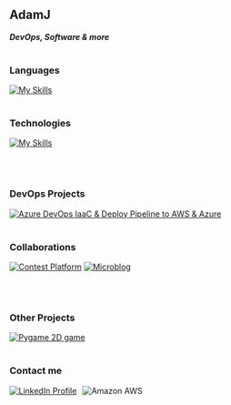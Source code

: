 ## AdamJ

_**DevOps, Software & more**_<br><br>

### Languages
[![My Skills](https://skillicons.dev/icons?i=py,bash,go,cpp)](https://skillicons.dev)
<br><br>

### Technologies
[![My Skills](https://skillicons.dev/icons?i=aws,azure,docker,kubernetes,jenkins,terraform,ansible,linux,prometheus,grafana)](https://skillicons.dev)

<br><br>

### DevOps Projects 
[![Azure DevOps IaaC & Deploy Pipeline to AWS & Azure ](https://img.shields.io/badge/azure%20devops-%230078D7.svg?&style=for-the-badge&logo=azure%20devops&logoColor=white&label=pipelines&color=purple)](https://github.com/AdamJ77/azure-devops-kubernetes-terraform-pipeline)
<br><br>

### Collaborations
[![Contest Platform](https://img.shields.io/badge/python-3670A0?style=for-the-badge&logo=python&logoColor=green&label=contest-platform&color=green)](https://github.com/kozlowskimaciej/because-its-worth-contest-platform.git)
[![Microblog](https://img.shields.io/badge/azure%20devops-%230078D7.svg?&style=for-the-badge&logo=azure%20devops&logoColor=red&label=microblog&color=red)](https://github.com/AdamJ77/microblog.git)

<br><br>

### Other Projects
[![Pygame 2D game](https://img.shields.io/badge/pygame-%233776AB.svg?&style=for-the-badge&logo=python&logoColor=blue&logoColor=blue&label=highway&color=blue)](https://github.com/AdamJ77/highway-pygame)
<br><br>

### Contact me
<div style="display: flex; align-items: center;">
    <a href="https://www.linkedin.com/in/adam-je%C5%BC-4b2055270/" style="margin-right: 10px;">
        <img src="https://img.shields.io/badge/LinkedIn-0077B5?style=for-the-badge&logo=linkedin&logoColor=white" alt="LinkedIn Profile" />
    </a>
    <img src="https://custom-icon-badges.demolab.com/badge/-jezadam02@gmail.com-red?style=for-the-badge&logo=mention&logoColor=white" alt="Amazon AWS" />
</div>
